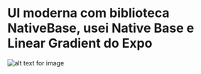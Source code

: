 #  UI moderna com biblioteca NativeBase, usei Native Base e Linear Gradient do Expo

![alt text for image](https://github.com/RodrigoBergenthal/App-Anotacao/blob/master/assets/exemplo1.png)
